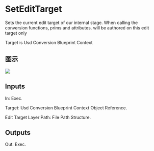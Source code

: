 # SetEditTarget

Sets the current edit target of our internal stage. When calling the conversion functions, prims and attributes. will be authored on this edit target only

Target is Usd Conversion Blueprint Context

## 图示

![]($-20221218-18593053.png)

## Inputs

In: Exec.

Target: Usd Conversion Blueprint Context Object Reference.

Edit Target Layer Path: File Path Structure.  

## Outputs

Out: Exec.

